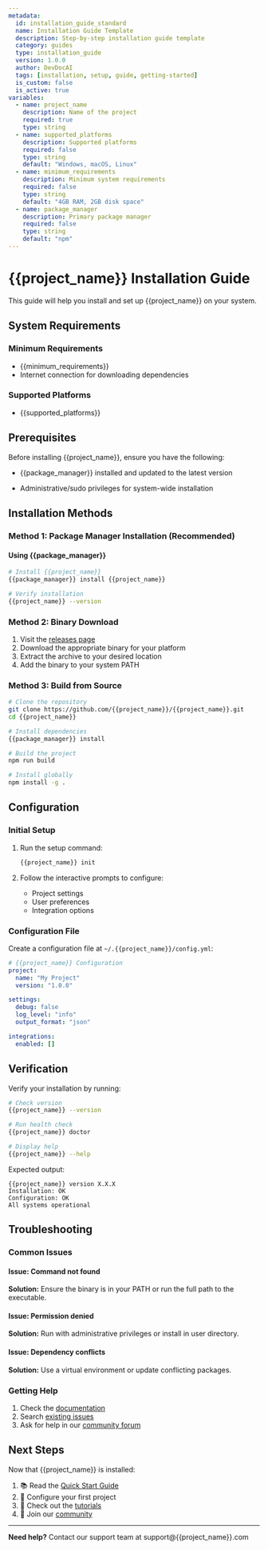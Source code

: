 ```yaml
---
metadata:
  id: installation_guide_standard
  name: Installation Guide Template
  description: Step-by-step installation guide template
  category: guides
  type: installation_guide
  version: 1.0.0
  author: DevDocAI
  tags: [installation, setup, guide, getting-started]
  is_custom: false
  is_active: true
variables:
  - name: project_name
    description: Name of the project
    required: true
    type: string
  - name: supported_platforms
    description: Supported platforms
    required: false
    type: string
    default: "Windows, macOS, Linux"
  - name: minimum_requirements
    description: Minimum system requirements
    required: false
    type: string
    default: "4GB RAM, 2GB disk space"
  - name: package_manager
    description: Primary package manager
    required: false
    type: string
    default: "npm"
---
```


# {{project_name}} Installation Guide

This guide will help you install and set up {{project_name}} on your system.

## System Requirements

### Minimum Requirements

- {{minimum_requirements}}
- Internet connection for downloading dependencies

### Supported Platforms

- {{supported_platforms}}

## Prerequisites

Before installing {{project_name}}, ensure you have the following:

<!-- IF package_manager -->
- {{package_manager}} installed and updated to the latest version
<!-- END IF -->
- Administrative/sudo privileges for system-wide installation

## Installation Methods

### Method 1: Package Manager Installation (Recommended)

<!-- IF package_manager -->
#### Using {{package_manager}}

```bash
# Install {{project_name}}
{{package_manager}} install {{project_name}}

# Verify installation
{{project_name}} --version
```
<!-- END IF -->

### Method 2: Binary Download

1. Visit the [releases page](https://github.com/{{project_name}}/releases)
2. Download the appropriate binary for your platform
3. Extract the archive to your desired location
4. Add the binary to your system PATH

### Method 3: Build from Source

```bash
# Clone the repository
git clone https://github.com/{{project_name}}/{{project_name}}.git
cd {{project_name}}

# Install dependencies
{{package_manager}} install

# Build the project
npm run build

# Install globally
npm install -g .
```

## Configuration

### Initial Setup

1. Run the setup command:

   ```bash
   {{project_name}} init
   ```

2. Follow the interactive prompts to configure:
   - Project settings
   - User preferences
   - Integration options

### Configuration File

Create a configuration file at `~/.{{project_name}}/config.yml`:

```yaml
# {{project_name}} Configuration
project:
  name: "My Project"
  version: "1.0.0"

settings:
  debug: false
  log_level: "info"
  output_format: "json"

integrations:
  enabled: []
```

## Verification

Verify your installation by running:

```bash
# Check version
{{project_name}} --version

# Run health check
{{project_name}} doctor

# Display help
{{project_name}} --help
```

Expected output:

```
{{project_name}} version X.X.X
Installation: OK
Configuration: OK
All systems operational
```

## Troubleshooting

### Common Issues

#### Issue: Command not found

**Solution:** Ensure the binary is in your PATH or run the full path to the executable.

#### Issue: Permission denied

**Solution:** Run with administrative privileges or install in user directory.

#### Issue: Dependency conflicts

**Solution:** Use a virtual environment or update conflicting packages.

### Getting Help

1. Check the [documentation](https://docs.{{project_name}}.com)
2. Search [existing issues](https://github.com/{{project_name}}/issues)
3. Ask for help in our [community forum](https://community.{{project_name}}.com)

## Next Steps

Now that {{project_name}} is installed:

1. 📚 Read the [Quick Start Guide](quickstart.md)
2. 🔧 Configure your first project
3. 🎯 Check out the [tutorials](tutorials/)
4. 🚀 Join our [community](https://community.{{project_name}}.com)

---

**Need help?** Contact our support team at support@{{project_name}}.com
